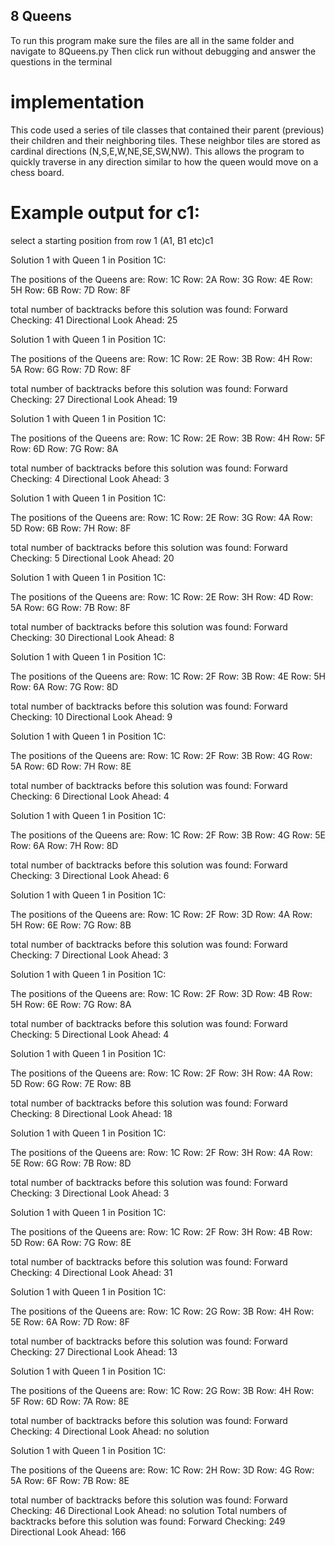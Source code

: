 ## 8 Queens
To run this program make sure the files are all in the same folder and navigate to 8Queens.py
Then click run without debugging and answer the questions in the terminal

# implementation
This code used a series of tile classes that contained their parent (previous) their children and their neighboring tiles. These neighbor tiles are stored as cardinal directions (N,S,E,W,NE,SE,SW,NW). This allows the program to quickly traverse in any direction similar to how the queen would move on a chess board. 

# Example output for c1:

select a starting position from row 1 (A1, B1 etc)c1

Solution 1 with Queen 1 in Position 1C:

The positions of the Queens are:
Row: 1C
Row: 2A
Row: 3G
Row: 4E
Row: 5H
Row: 6B
Row: 7D
Row: 8F


total number of backtracks before this solution was found: 
Forward Checking:  41
Directional Look Ahead:  25

Solution 1 with Queen 1 in Position 1C:

The positions of the Queens are:
Row: 1C
Row: 2E
Row: 3B
Row: 4H
Row: 5A
Row: 6G
Row: 7D
Row: 8F


total number of backtracks before this solution was found: 
Forward Checking:  27
Directional Look Ahead:  19

Solution 1 with Queen 1 in Position 1C:

The positions of the Queens are:
Row: 1C
Row: 2E
Row: 3B
Row: 4H
Row: 5F
Row: 6D
Row: 7G
Row: 8A


total number of backtracks before this solution was found:
Forward Checking:  4
Directional Look Ahead:  3

Solution 1 with Queen 1 in Position 1C:

The positions of the Queens are:
Row: 1C
Row: 2E
Row: 3G
Row: 4A
Row: 5D
Row: 6B
Row: 7H
Row: 8F


total number of backtracks before this solution was found:
Forward Checking:  5
Directional Look Ahead:  20

Solution 1 with Queen 1 in Position 1C:

The positions of the Queens are:
Row: 1C
Row: 2E
Row: 3H
Row: 4D
Row: 5A
Row: 6G
Row: 7B
Row: 8F


total number of backtracks before this solution was found:
Forward Checking:  30
Directional Look Ahead:  8

Solution 1 with Queen 1 in Position 1C:

The positions of the Queens are:
Row: 1C
Row: 2F
Row: 3B
Row: 4E
Row: 5H
Row: 6A
Row: 7G
Row: 8D


total number of backtracks before this solution was found:
Forward Checking:  10
Directional Look Ahead:  9

Solution 1 with Queen 1 in Position 1C:

The positions of the Queens are:
Row: 1C
Row: 2F
Row: 3B
Row: 4G
Row: 5A
Row: 6D
Row: 7H
Row: 8E


total number of backtracks before this solution was found:
Forward Checking:  6
Directional Look Ahead:  4

Solution 1 with Queen 1 in Position 1C:

The positions of the Queens are:
Row: 1C
Row: 2F
Row: 3B
Row: 4G
Row: 5E
Row: 6A
Row: 7H
Row: 8D


total number of backtracks before this solution was found:
Forward Checking:  3
Directional Look Ahead:  6

Solution 1 with Queen 1 in Position 1C:

The positions of the Queens are:
Row: 1C
Row: 2F
Row: 3D
Row: 4A
Row: 5H
Row: 6E
Row: 7G
Row: 8B


total number of backtracks before this solution was found:
Forward Checking:  7
Directional Look Ahead:  3

Solution 1 with Queen 1 in Position 1C:

The positions of the Queens are:
Row: 1C
Row: 2F
Row: 3D
Row: 4B
Row: 5H
Row: 6E
Row: 7G
Row: 8A


total number of backtracks before this solution was found:
Forward Checking:  5
Directional Look Ahead:  4

Solution 1 with Queen 1 in Position 1C:

The positions of the Queens are:
Row: 1C
Row: 2F
Row: 3H
Row: 4A
Row: 5D
Row: 6G
Row: 7E
Row: 8B


total number of backtracks before this solution was found:
Forward Checking:  8
Directional Look Ahead:  18

Solution 1 with Queen 1 in Position 1C:

The positions of the Queens are:
Row: 1C
Row: 2F
Row: 3H
Row: 4A
Row: 5E
Row: 6G
Row: 7B
Row: 8D


total number of backtracks before this solution was found:
Forward Checking:  3
Directional Look Ahead:  3

Solution 1 with Queen 1 in Position 1C:

The positions of the Queens are:
Row: 1C
Row: 2F
Row: 3H
Row: 4B
Row: 5D
Row: 6A
Row: 7G
Row: 8E


total number of backtracks before this solution was found:
Forward Checking:  4
Directional Look Ahead:  31

Solution 1 with Queen 1 in Position 1C:

The positions of the Queens are:
Row: 1C
Row: 2G
Row: 3B
Row: 4H
Row: 5E
Row: 6A
Row: 7D
Row: 8F


total number of backtracks before this solution was found:
Forward Checking:  27
Directional Look Ahead:  13

Solution 1 with Queen 1 in Position 1C:

The positions of the Queens are:
Row: 1C
Row: 2G
Row: 3B
Row: 4H
Row: 5F
Row: 6D
Row: 7A
Row: 8E


total number of backtracks before this solution was found:
Forward Checking:  4
Directional Look Ahead: no solution

Solution 1 with Queen 1 in Position 1C:

The positions of the Queens are:
Row: 1C
Row: 2H
Row: 3D
Row: 4G
Row: 5A
Row: 6F
Row: 7B
Row: 8E


total number of backtracks before this solution was found:
Forward Checking:  46
Directional Look Ahead: no solution
Total numbers of backtracks before this solution was found:
Forward Checking: 249
Directional Look Ahead: 166
